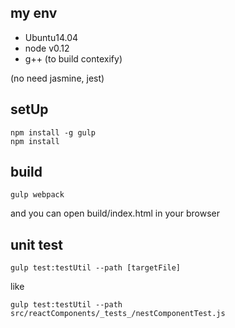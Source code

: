 
## my env

- Ubuntu14.04
- node v0.12
- g++ (to build contexify)

(no need jasmine, jest)

## setUp

```
npm install -g gulp
npm install
```

## build

`gulp webpack`

and you can open build/index.html in your browser

## unit test

`gulp test:testUtil --path [targetFile]`

like

`gulp test:testUtil --path src/reactComponents/_tests_/nestComponentTest.js`

